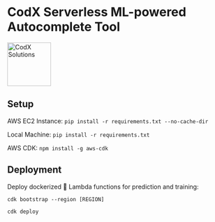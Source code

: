 # CodX Serverless ML-powered Autocomplete Tool
<img src="https://github.com/rejsafranko/CodX-Autocomplete/blob/main/logo.jpg" alt="CodX Solutions" width="100" height="100">


## Setup
AWS EC2 Instance: ```pip install -r requirements.txt --no-cache-dir```

Local Machine: ```pip install -r requirements.txt```

AWS CDK: ```npm install -g aws-cdk```

## Deployment
Deploy dockerized :whale: Lambda functions for prediction and training:

```cdk bootstrap --region [REGION]```

```cdk deploy```
